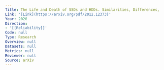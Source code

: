 ```yaml
---
Title: The Life and Death of SSDs and HDDs. Similarities, Differences, and Prediction Models
Link: '[Link](https://arxiv.org/pdf/2012.12373)'
Year: 2020
Direction:
- '[[Reliability]]'
Code: null
Type: Research
Overview: null
Datasets: null
Metrics: null
Reviewer: null
Source: arXiv
---
```



